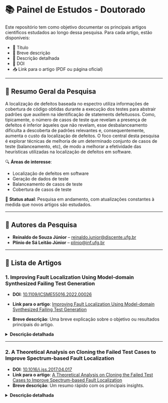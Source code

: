 # 📚 Painel de Estudos - Doutorado
Este repositório tem como objetivo documentar os principais artigos científicos estudados ao longo dessa pesquisa. Para cada artigo, estão disponíveis:

- 📌 Título
- 📝 Breve descrição
- 📖 Descrição detalhada
- 🔗 DOI
- 📥 Link para o artigo (PDF ou página oficial)

---
## 🧭 Resumo Geral da Pesquisa

A localização de defeitos baseada no espectro utiliza informações de cobertura de código obtidas durante a execução dos testes para abstrair padrões que auxiliem na identificação de statements defeituosos. Como, tipicamente, o número de casos de teste que revelam a presença de defeitos é inferior àqueles que não revelam, esse desbalanceamento dificulta a descoberta de padrões relevantes e, consequentemente, aumenta o custo da localização de defeitos. O foco central desta pesquisa é explorar técnicas de melhoria de um determinado conjunto de casos de teste (balanceamento, etc), de modo a melhorar a efetividade das heurísticas utilizadas na localização de defeitos em software.

🔍 **Áreas de interesse**:
- Localização de defeitos em software
- Geração de dados de teste
- Balanceamento de casos de teste
- Cobertura de casos de teste

📅 **Status atual**: Pesquisa em andamento, com atualizações constantes à medida que novos artigos são estudados.

---
## 👥 Autores da Pesquisa

- **Reinaldo de Souza Júnior** – reinaldo.junior@discente.ufg.br
- **Plínio de Sá Leitão Júnior** – plinio@inf.ufg.br  
---

## 📄 Lista de Artigos

### 1. **Improving Fault Localization Using Model-domain Synthesized Failing Test Generation**
- **DOI**: [10.1109/ICSME55016.2022.00026]([https://doi.org/10.xxxx/yyyy](https://doi.org/10.1109/ICSME55016.2022.00026))
- **Link para o artigo**: [Improving Fault Localization Using Model-domain Synthesized Failing Test Generation](https://github.com/Reinaldo-Jr-Dev/doutorado/blob/article/IEEE-Improving_Fault_Localization_Using_Model-domain_Synthesized_Failing_Test_Generation.pdf)

- **Breve descrição**: Uma breve explicação sobre o objetivo ou resultados principais do artigo.
<details>
  <summary><strong>Descrição detalhada</strong></summary>
  
  Aqui você pode escrever uma análise mais profunda do artigo, incluindo:
  - Objetivos
  - Metodologia
  - Resultados
  - Contribuições
  - Críticas ou observações pessoais
  
</details>

---

### 2. **A Theoretical Analysis on Cloning the Failed Test Cases to Improve Spectrum-based Fault Localization**
- **DOI**: [10.1016/j.jss.2017.04.017]([https://doi.org/10.xxxx/zzzz](https://doi.org/10.1016/j.jss.2017.04.017))
- **Link para o artigo**: [A Theoretical Analysis on Cloning the Failed Test Cases to Improve Spectrum-based Fault Localization](https://github.com/Reinaldo-Jr-Dev/doutorado/blob/article/A%20Theoretical%20Analysis%20on%20Cloning%20the%20Failed%20Test%20Cases%20to%20Improve%20Spectrum-based%20Fault%20Localization.pdf)
- **Breve descrição**: Um resumo rápido com os principais insights.
<details>
  <summary><strong>Descrição detalhada</strong></summary>

  Análise aprofundada sobre o artigo. Pode incluir também tabelas, imagens ou citações diretas, se desejar.

</details>
